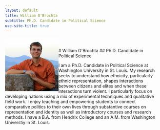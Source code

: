 ```yaml
---
layout: default
title: William O'Brochta
subtitle: Ph.D. Candidate in Political Science
use-site-title: true
---
```


<img style="float: left; margin-right: 10;" src="/img/headshot.jpg" width="175" height="175"/>
<br/><br/>
# William O'Brochta
## Ph.D. Candidate in Political Science

I am a Ph.D. Candidate in Political Science at Washington University in St. Louis. My research seeks to understand how ethnicity, particularly ethnic representation, shapes interactions between citizens and elites and when these interactions turn violent. I particularly focus on developing nations using a mix of experimental techniques and qualitative field work. I enjoy teaching and empowering students to connect comparative politics to their own lives through substantive courses on representation and identity as well as introductory courses and research methods. I have a B.A. from Hendrix College and an A.M. from Washington Universtiy in St. Louis.
